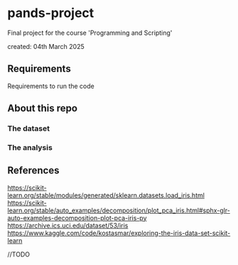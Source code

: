# pands-project
Final project for the course 'Programming and Scripting' 

created: 04th March 2025 

##  Requirements 

Requirements to run the code 

## About this repo

### The dataset 

### The analysis 

## References 
https://scikit-learn.org/stable/modules/generated/sklearn.datasets.load_iris.html 
https://scikit-learn.org/stable/auto_examples/decomposition/plot_pca_iris.html#sphx-glr-auto-examples-decomposition-plot-pca-iris-py 
https://archive.ics.uci.edu/dataset/53/iris 
https://www.kaggle.com/code/kostasmar/exploring-the-iris-data-set-scikit-learn

//TODO 

